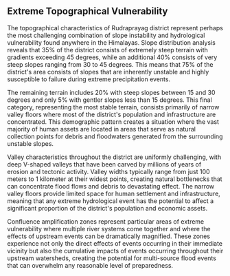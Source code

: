 ## Extreme Topographical Vulnerability

The topographical characteristics of Rudraprayag district represent perhaps the most challenging combination of slope instability and hydrological vulnerability found anywhere in the Himalayas. Slope distribution analysis reveals that 35% of the district consists of extremely steep terrain with gradients exceeding 45 degrees, while an additional 40% consists of very steep slopes ranging from 30 to 45 degrees. This means that 75% of the district's area consists of slopes that are inherently unstable and highly susceptible to failure during extreme precipitation events.

The remaining terrain includes 20% with steep slopes between 15 and 30 degrees and only 5% with gentler slopes less than 15 degrees. This final category, representing the most stable terrain, consists primarily of narrow valley floors where most of the district's population and infrastructure are concentrated. This demographic pattern creates a situation where the vast majority of human assets are located in areas that serve as natural collection points for debris and floodwaters generated from the surrounding unstable slopes.

Valley characteristics throughout the district are uniformly challenging, with deep V-shaped valleys that have been carved by millions of years of erosion and tectonic activity. Valley widths typically range from just 100 meters to 1 kilometer at their widest points, creating natural bottlenecks that can concentrate flood flows and debris to devastating effect. The narrow valley floors provide limited space for human settlement and infrastructure, meaning that any extreme hydrological event has the potential to affect a significant proportion of the district's population and economic assets.

Confluence amplification zones represent particular areas of extreme vulnerability where multiple river systems come together and where the effects of upstream events can be dramatically magnified. These zones experience not only the direct effects of events occurring in their immediate vicinity but also the cumulative impacts of events occurring throughout their upstream watersheds, creating the potential for multi-source flood events that can overwhelm any reasonable level of preparedness.
